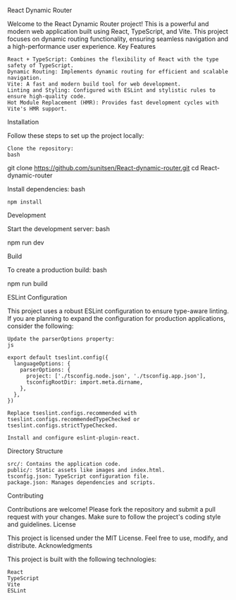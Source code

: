 React Dynamic Router

Welcome to the React Dynamic Router project! This is a powerful and modern web application built using React, TypeScript, and Vite. This project focuses on dynamic routing functionality, ensuring seamless navigation and a high-performance user experience.
Key Features

    React + TypeScript: Combines the flexibility of React with the type safety of TypeScript.
    Dynamic Routing: Implements dynamic routing for efficient and scalable navigation.
    Vite: A fast and modern build tool for web development.
    Linting and Styling: Configured with ESLint and stylistic rules to ensure high-quality code.
    Hot Module Replacement (HMR): Provides fast development cycles with Vite's HMR support.

Installation

Follow these steps to set up the project locally:

    Clone the repository:
    bash

git clone https://github.com/sunitsen/React-dynamic-router.git
cd React-dynamic-router

Install dependencies:
bash

    npm install

Development

Start the development server:
bash

npm run dev

Build

To create a production build:
bash

npm run build

ESLint Configuration

This project uses a robust ESLint configuration to ensure type-aware linting. If you are planning to expand the configuration for production applications, consider the following:

    Update the parserOptions property:
    js

    export default tseslint.config({
      languageOptions: {
        parserOptions: {
          project: ['./tsconfig.node.json', './tsconfig.app.json'],
          tsconfigRootDir: import.meta.dirname,
        },
      },
    })

    Replace tseslint.configs.recommended with tseslint.configs.recommendedTypeChecked or tseslint.configs.strictTypeChecked.

    Install and configure eslint-plugin-react.

Directory Structure

    src/: Contains the application code.
    public/: Static assets like images and index.html.
    tsconfig.json: TypeScript configuration file.
    package.json: Manages dependencies and scripts.

Contributing

Contributions are welcome! Please fork the repository and submit a pull request with your changes. Make sure to follow the project's coding style and guidelines.
License

This project is licensed under the MIT License. Feel free to use, modify, and distribute.
Acknowledgments

This project is built with the following technologies:

    React
    TypeScript
    Vite
    ESLint

